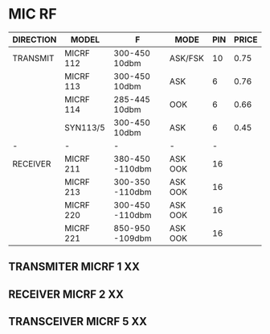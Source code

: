 # MIC RF

| DIRECTION     | MODEL     | F 				  | MODE 		|PIN|PRICE|
| ------------- | ----------|-------			|-------	|--|--|
|TRANSMIT		    | MICRF 112	| 300-450 10dbm		| ASK/FSK	|10|0.75|
|				        | MICRF 113	| 300-450 10dbm		| ASK		|6|0.76|
|				        | MICRF 114 | 285-445 10dbm		| OOK		|6|0.66|
|				        | SYN113/5	| 300-450 10dbm		| ASK		|6|0.45|
|	-			        | 		-	    | 		-			      |	-		  |-|   |
|RECEIVER		    | MICRF 211 | 380-450 -110dbm	| ASK OOK	|16||
|				| MICRF 213 | 300-350 -110dbm	| ASK OOK	|16||
|				| MICRF 220 | 300-450 -110dbm	| ASK OOK	|16||
|				| MICRF 221 | 850-950 -109dbm	| ASK OOK	|16||





## TRANSMITER MICRF 1 XX

## RECEIVER MICRF 2 XX


## TRANSCEIVER  MICRF 5 XX
